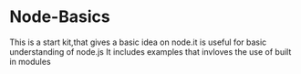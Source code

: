 # Node-Basics
This is a start kit,that gives a basic idea on node.it is useful for basic understanding of node.js
It includes examples that invloves the use of built in modules
